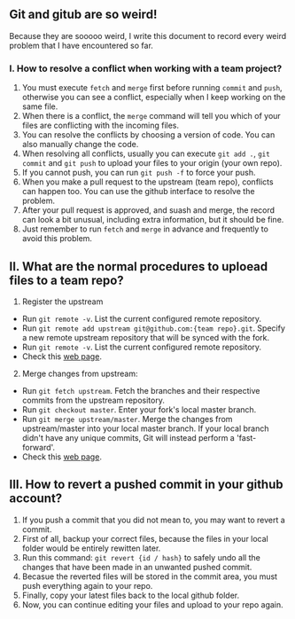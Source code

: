 ## Git and gitub are so weird!

Because they are sooooo weird, I write this document to record every weird problem that I have encountered so far.


### I. How to resolve a conflict when working with a team project?
1. You must execute `fetch` and `merge` first before running `commit` and `push`, otherwise you can see a conflict, especially when I keep working on the same file.
2. When there is a conflict, the `merge` command will tell you which of your files are conflicting with the incoming files.
3. You can resolve the conflicts by choosing a version of code. You can also manually change the code.
4. When resolving all conflicts, usually you can execute `git add .`, `git commit` and `git push` to upload your files to your origin (your own repo).
5. If you cannot push, you can run `git push -f` to force your push.
6. When you make a pull request to the upstream (team repo), conflicts can happen too. You can use the github interface to resolve the problem.
7. After your pull request is approved, and suash and merge, the record can look a bit unusual, including extra information, but it should be fine.
8. Just remember to run `fetch` and `merge` in advance and frequently to avoid this problem.


## II. What are the normal procedures to uploead files to a team repo?
1. Register the upstream
- Run `git remote -v`. List the current configured remote repository.
- Run `git remote add upstream git@github.com:{team repo}.git`. Specify a new remote upstream repository that will be synced with the fork.
- Run `git remote -v`. List the current configured remote repository.
- Check this [web page](https://help.github.com/articles/configuring-a-remote-for-a-fork/).
2. Merge changes from upstream:
- Run `git fetch upstream`. Fetch the branches and their respective commits from the upstream repository.
- Run `git checkout master`. Enter your fork's local master branch.
- Run `git merge upstream/master`. Merge the changes from upstream/master into your local master branch. If your local branch didn't have any unique commits, Git will instead perform a 'fast-forward'.
- Check this [web page](https://help.github.com/articles/syncing-a-fork/).


## III. How to revert a pushed commit in your github account?
1. If you push a commit that you did not mean to, you may want to revert a commit.
2. First of all, backup your correct files, because the files in your local folder would be entirely rewitten later.
2. Run this command: `git revert {id / hash}` to safely undo all the changes that have been made in an unwanted pushed commit.
3. Becasue the reverted files will be stored in the commit area, you must push everything again to your repo.
4. Finally, copy your latest files back to the local github folder.
5. Now, you can continue editing your files and upload to your repo again.
